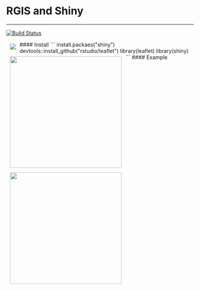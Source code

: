 # RGIS and Shiny 

<hr>

[![Build Status](https://travis-ci.org/benpickles/peity.svg?branch=master)](http://leafletjs.com/)

<a href="https://rstudio.github.io/leaflet/"><img src="http://leafletjs.com/docs/images/logo.png" align="left" hspace="10" vspace="6" hight="100"></a>
<p>
#### Install 
```
install.packaes("shiny")
devtools::install_github("rstudio/leaflet")
library(leaflet)
library(shiny)
```
#### Example 
<img src="https://raw.githubusercontent.com/rippleblue/RGIS/master/RGIS.jpg" align="left" hspace="10" vspace="6" height="300">
<img src="https://raw.githubusercontent.com/rippleblue/RGIS/master/Shiny.jpg" align="left" hspace="10" vspace="6" height="300">



